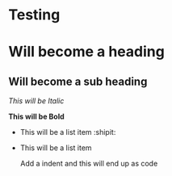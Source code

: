 # Testing


Will become a heading
==============

Will become a sub heading
--------------

*This will be Italic*

**This will be Bold**

- This will be a list item :shipit:
- This will be a list item

    Add a indent and this will end up as code